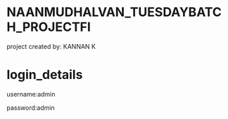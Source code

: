 # NAANMUDHALVAN_TUESDAYBATCH_PROJECTFI

project created by: KANNAN K

# login_details

username:admin 

password:admin
